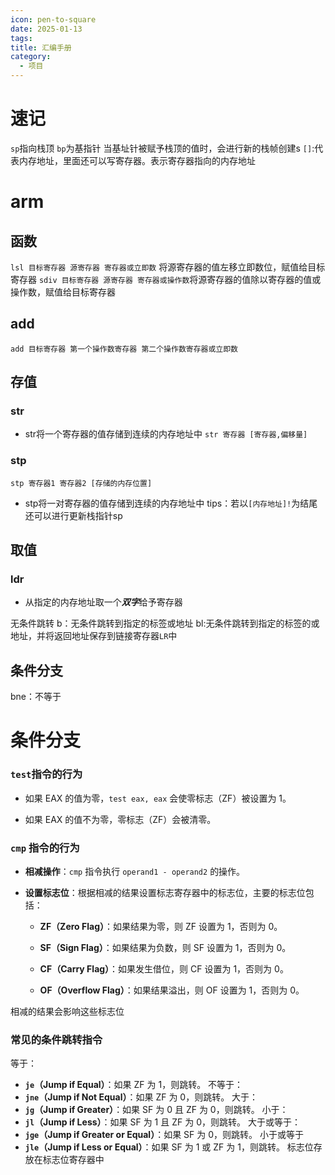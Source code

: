 ```yaml
---
icon: pen-to-square
date: 2025-01-13
tags: 
title: 汇编手册
category:
  - 项目
---
```

# 速记
`sp`指向栈顶
`bp`为基指针
当基址针被赋予栈顶的值时，会进行新的栈帧创建s
`[]`:代表内存地址，里面还可以写寄存器。表示寄存器指向的内存地址

# arm
## 函数
`lsl 目标寄存器 源寄存器 寄存器或立即数` 将源寄存器的值左移立即数位，赋值给目标寄存器
`sdiv 目标寄存器 源寄存器 寄存器或操作数`将源寄存器的值除以寄存器的值或操作数，赋值给目标寄存器
## add
`add 目标寄存器 第一个操作数寄存器 第二个操作数寄存器或立即数`

## 存值
### str
 - str将一个寄存器的值存储到连续的内存地址中
`str 寄存器 [寄存器,偏移量]`

### stp
```
stp 寄存器1 寄存器2 [存储的内存位置]
```
- stp将一对寄存器的值存储到连续的内存地址中
tips：若以`[内存地址]!`为结尾还可以进行更新栈指针sp

## 取值
### ldr
- 从指定的内存地址取一个***双字***给予寄存器

无条件跳转
b：无条件跳转到指定的标签或地址
bl:无条件跳转到指定的标签的或地址，并将返回地址保存到链接寄存器`LR`中
## 条件分支
bne：不等于

# 条件分支
### `test`指令的行为
- 如果 EAX 的值为零，`test eax, eax` 会使零标志（ZF）被设置为 1。
    
- 如果 EAX 的值不为零，零标志（ZF）会被清零。
### `cmp` 指令的行为

- **相减操作**：`cmp` 指令执行 `operand1 - operand2` 的操作。
    
- **设置标志位**：根据相减的结果设置标志寄存器中的标志位，主要的标志位包括：
    
    - **ZF（Zero Flag）**：如果结果为零，则 ZF 设置为 1，否则为 0。
        
    - **SF（Sign Flag）**：如果结果为负数，则 SF 设置为 1，否则为 0。
        
    - **CF（Carry Flag）**：如果发生借位，则 CF 设置为 1，否则为 0。
        
    - **OF（Overflow Flag）**：如果结果溢出，则 OF 设置为 1，否则为 0。

相减的结果会影响这些标志位

### 常见的条件跳转指令
等于：
- **`je`（Jump if Equal）**：如果 ZF 为 1，则跳转。
不等于：
- **`jne`（Jump if Not Equal）**：如果 ZF 为 0，则跳转。
大于：
- **`jg`（Jump if Greater）**：如果 SF 为 0 且 ZF 为 0，则跳转。
小于：
- **`jl`（Jump if Less）**：如果 SF 为 1 且 ZF 为 0，则跳转。
大于或等于：
- **`jge`（Jump if Greater or Equal）**：如果 SF 为 0，则跳转。
小于或等于
- **`jle`（Jump if Less or Equal）**：如果 SF 为 1 或 ZF 为 1，则跳转。
标志位存放在标志位寄存器中

